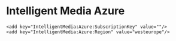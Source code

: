 ﻿# Intelligent Media Azure

```
<add key="IntelligentMedia:Azure:SubscriptionKey" value=""/>
<add key="IntelligentMedia:Azure:Region" value="westeurope"/>
```